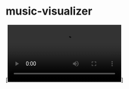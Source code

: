 # music-visualizer

[![outputb](https://raw.githubusercontent.com/sirbread/music-visualizer/main/showcase/outputb.mp4)]
